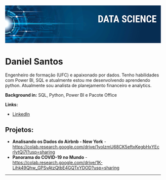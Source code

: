 <p align="center">
  <img src="banner.png" >
</p>

# Daniel Santos
Engenheiro de formação (UFC) e apaixonado por dados. Tenho habilidades com Power BI, SQL e atualmente estou me desenvolvendo aprendendo python. Atualmente sou analista de planejamento financeiro e analytics.



**Background in:** SQL, Python, Power BI e Pacote Office

**Links:**
* [LinkedIn](https://www.linkedin.com/in/daniel-dos-santos-souza-42388614b/)

## Projetos:

* **Analisando os Dados do Airbnb - New York** - https://colab.research.google.com/drive/1yolzmU68CK5eftxKegbHxYEcrIytQj7l?usp=sharing
* **Panorama do COVID-19 no Mundo** - https://colab.research.google.com/drive/1K-Lihk49Qhw_GPSvAtzQtbE4GQTxYDOD?usp=sharing
---




